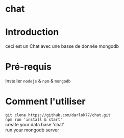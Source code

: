 # chat 

# Introduction

ceci est un Chat avec une basse de donnée mongodb

# Pré-requis

Installer `nodejs` & `npm` & `mongodb`

# Comment l'utiliser

`git clone https://github.com/darlok77/chat.git`  
`npm run 'install & start'`  
create your data base 'chat'  
run your mongodb server  
